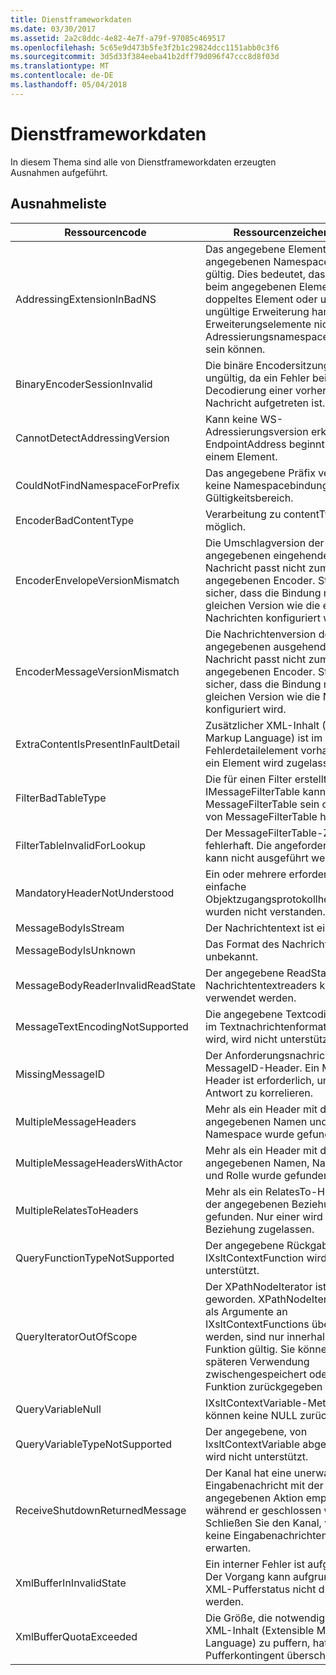 ```yaml
---
title: Dienstframeworkdaten
ms.date: 03/30/2017
ms.assetid: 2a2c8ddc-4e82-4e7f-a79f-97085c469517
ms.openlocfilehash: 5c65e9d473b5fe3f2b1c29824dcc1151abb0c3f6
ms.sourcegitcommit: 3d5d33f384eeba41b2dff79d096f47ccc8d8f03d
ms.translationtype: MT
ms.contentlocale: de-DE
ms.lasthandoff: 05/04/2018
---
```

# <a name="service-framework-data"></a>Dienstframeworkdaten
In diesem Thema sind alle von Dienstframeworkdaten erzeugten Ausnahmen aufgeführt.  
  
## <a name="exception-list"></a>Ausnahmeliste  
  
|Ressourcencode|Ressourcenzeichenfolge|  
|-------------------|---------------------|  
|AddressingExtensionInBadNS|Das angegebene Element im angegebenen Namespace ist nicht gültig. Dies bedeutet, dass es sich beim angegebenen Element um ein doppeltes Element oder um eine ungültige Erweiterung handelt, da Erweiterungselemente nicht im Adressierungsnamespace vorhanden sein können.|  
|BinaryEncoderSessionInvalid|Die binäre Encodersitzung ist ungültig, da ein Fehler bei der Decodierung einer vorherigen Nachricht aufgetreten ist.|  
|CannotDetectAddressingVersion|Kann keine WS-Adressierungsversion erkennen. EndpointAddress beginnt nicht mit einem Element.|  
|CouldNotFindNamespaceForPrefix|Das angegebene Präfix verfügt über keine Namespacebindung im Gültigkeitsbereich.|  
|EncoderBadContentType|Verarbeitung zu contentType nicht möglich.|  
|EncoderEnvelopeVersionMismatch|Die Umschlagversion der angegebenen eingehenden Nachricht passt nicht zum angegebenen Encoder. Stellen Sie sicher, dass die Bindung mit der gleichen Version wie die erwarteten Nachrichten konfiguriert wird.|  
|EncoderMessageVersionMismatch|Die Nachrichtenversion der angegebenen ausgehenden Nachricht passt nicht zum angegebenen Encoder. Stellen Sie sicher, dass die Bindung mit der gleichen Version wie die Nachricht konfiguriert wird.|  
|ExtraContentIsPresentInFaultDetail|Zusätzlicher XML-Inhalt (Extensible Markup Language) ist im Fehlerdetailelement vorhanden. Nur ein Element wird zugelassen.|  
|FilterBadTableType|Die für einen Filter erstellte IMessageFilterTable kann keine MessageFilterTable sein oder sich von MessageFilterTable herleiten.|  
|FilterTableInvalidForLookup|Der MessageFilterTable-Zustand ist fehlerhaft. Die angeforderte Suche kann nicht ausgeführt werden.|  
|MandatoryHeaderNotUnderstood|Ein oder mehrere erforderliche, einfache Objektzugangsprotokollheaderblöcke wurden nicht verstanden.|  
|MessageBodyIsStream|Der Nachrichtentext ist ein Stream.|  
|MessageBodyIsUnknown|Das Format des Nachrichtentexts ist unbekannt.|  
|MessageBodyReaderInvalidReadState|Der angegebene ReadState des Nachrichtentextreaders kann nicht verwendet werden.|  
|MessageTextEncodingNotSupported|Die angegebene Textcodierung, die im Textnachrichtenformat eingesetzt wird, wird nicht unterstützt.|  
|MissingMessageID|Der Anforderungsnachricht fehlt ein MessageID-Header. Ein MessageID-Header ist erforderlich, um eine Antwort zu korrelieren.|  
|MultipleMessageHeaders|Mehr als ein Header mit dem angegebenen Namen und Namespace wurde gefunden.|  
|MultipleMessageHeadersWithActor|Mehr als ein Header mit dem angegebenen Namen, Namespace und Rolle wurde gefunden.|  
|MultipleRelatesToHeaders|Mehr als ein RelatesTo-Header mit der angegebenen Beziehung wurde gefunden. Nur einer wird für jede Beziehung zugelassen.|  
|QueryFunctionTypeNotSupported|Der angegebene Rückgabetyp für IXsltContextFunction wird nicht unterstützt.|  
|QueryIteratorOutOfScope|Der XPathNodeIterator ist ungültig geworden. XPathNodeIterators, die als Argumente an IXsltContextFunctions übergeben werden, sind nur innerhalb der Funktion gültig. Sie können nicht zur späteren Verwendung zwischengespeichert oder durch die Funktion zurückgegeben werden.|  
|QueryVariableNull|IXsltContextVariable-Methoden können keine NULL zurückgeben.|  
|QueryVariableTypeNotSupported|Der angegebene, von IxsltContextVariable abgeleitete Typ wird nicht unterstützt.|  
|ReceiveShutdownReturnedMessage|Der Kanal hat eine unerwartete Eingabenachricht mit der angegebenen Aktion empfangen, während er geschlossen wurde. Schließen Sie den Kanal, wenn Sie keine Eingabenachrichten mehr erwarten.|  
|XmlBufferInInvalidState|Ein interner Fehler ist aufgetreten. Der Vorgang kann aufgrund des XML-Pufferstatus nicht durchgeführt werden.|  
|XmlBufferQuotaExceeded|Die Größe, die notwendig ist, um den XML-Inhalt (Extensible Markup Language) zu puffern, hat das Pufferkontingent überschritten.|
